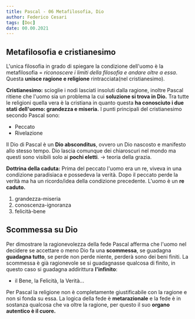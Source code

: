 ```yaml
---
title: Pascal - 06 Metafilosofia, Dio
author: Federico Cesari
tags: [Doc]
date: 00.00.2021
---
```

## Metafilosofia e cristianesimo
L'unica filosofia in grado di spiegare la condizione dell'uomo è la metafilosofia = *riconoscere i limiti della filosofia e andare oltre a essa*. Questa **unisce ragione e religione** rintracciata(nel cristianesimo).

**Cristianesimo:** scioglie i nodi lasciati insoluti dalla ragione, inoltre Pascal ritiene che l'uomo sia un problema la cui **soluzione si trova in Dio.** Tra tutte le religioni quella vera è la cristiana in quanto questa **ha conosciuto i due stati dell'uomo: grandezza e miseria.** I punti principali del cristianesimo secondo Pascal sono:
- Peccato
- Rivelazione

Il Dio di Pascal è un **Dio absconditus**, ovvero un Dio nascosto e manifesto allo stesso tempo. Dio lascia comunque dei chiaroscuri nel mondo ma questi sono visibili solo ai **pochi eletti**. -> teoria della grazia.

**Dottrina della caduta:** Prima del peccato l'uomo era un re, viveva in una condizione paradisiaca e possedeva la verità. Dopo il peccato perde la verità ma ha un ricordo/idea della condizione precedente. L'uomo è un **re caduto.**
1. grandezza-miseria
2. conoscenza-ignoranza
3. felicità-bene

## Scommessa su Dio
Per dimostrare la ragionevolezza della fede Pascal afferma che l'uomo nel decidere se accettare o meno Dio fa una **scommessa**, se guadagna **guadagna tutto**, se perde non perde niente, perderà sono dei beni finiti. La scommessa è già ragionevole se si guadagnasse qualcosa di finito, in questo caso si guadagna addirittura **l'infinito**:
- il Bene, la Felicità, la Verità...

Per Pascal la religione non è completamente giustificabile con la ragione e non si fonda su essa. La logica della fede è **metarazionale** e la fede è in sostanza qualcosa che va oltre la ragione, per questo il suo **organo autentico è il cuore.**
